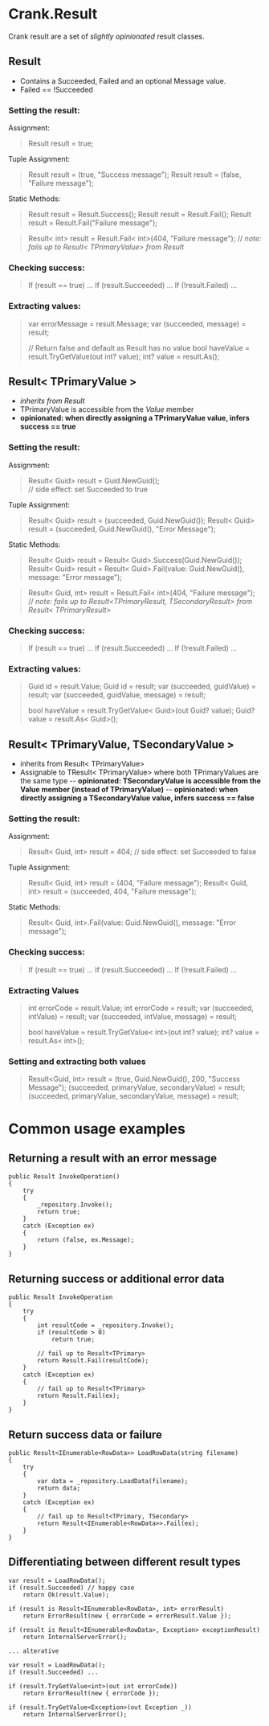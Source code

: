 # Crank.Result
 Crank result are a set of *slightly opinionated* result classes.
   
## Result 
 - Contains a Succeeded, Failed and an optional Message value. 
 - Failed == !Succeeded
 
### Setting the result:
Assignment:
> Result result = true; 
 
Tuple Assignment:
> Result result = (true, "Success message");
> Result result = (false, "Failure message");
 
Static Methods:
> Result result = Result.Success();
> Result result = Result.Fail();
> Result result = Result.Fail("Failure message");
 
> Result< int> result = Result.Fail< int>(404, "Failure message");
> // *note: fails up to Result< TPrimaryValue> from Result*
 
### Checking success:
> If (result == true) ...
> If (result.Succeeded) ...
> If (!result.Failed) ...
 
### Extracting values:
> var errorMessage = result.Message;
> var (succeeded, message) = result;
>
> // Return false and default as Result has no value
> bool haveValue = result.TryGetValue<int>(out int? value);
> int? value = result.As<int>();
 
 
## Result< TPrimaryValue >
- *inherits from Result*
- TPrimaryValue is accessible from the *Value* member
- **opinionated: when directly assigning a TPrimaryValue value, infers  success == true**
 
### Setting the result:
Assignment:
> Result< Guid> result = Guid.NewGuid();  
> // side effect: set Succeeded to true
 
Tuple Assignment:
> Result< Guid> result = (succeeded, Guid.NewGuid());
> Result< Guid> result = (succeeded, Guid.NewGuid(), "Error Message");
 
Static Methods:
> Result< Guid> result = Result< Guid>.Success(Guid.NewGuid());
> Result< Guid> result = Result< Guid>.Fail(value: Guid.NewGuid(), message: "Error message");
 
> Result< Guid, int> result = Result.Fail< int>(404, "Failure message");
> // *note: fails up to Result<TPrimaryResult, TSecondaryResult> from Result< TPrimaryResult>*
 
### Checking success:
> If (result == true) ...
> If (result.Succeeded) ...
> If (!result.Failed) ...
 
### Extracting values:
> Guid id = result.Value;
> Guid id = result;
> var (succeeded, guidValue) = result;
> var (succeeded, guidValue, message) = result; 
>
> bool haveValue = result.TryGetValue< Guid>(out Guid? value);
> Guid? value = result.As< Guid>();
 
 
## Result< TPrimaryValue, TSecondaryValue > 
 
- inherits from Result< TPrimaryValue> 
- Assignable to TResult< TPrimaryValue> where both TPrimaryValues are the same type
-- **opinionated: TSecondaryValue is accessible from the Value member (instead of TPrimaryValue)**
-- **opinionated: when directly assigning a TSecondaryValue value, infers success == false**
 
### Setting the result:
Assignment:
> Result< Guid, int> result = 404;
> // side effect: set Succeeded to false
 
Tuple Assignment:
> Result< Guid, int> result = (404, "Failure message");
> Result< Guid, int> result = (succeeded, 404, "Failure message");
 
Static Methods:
> Result< Guid, int>.Fail(value: Guid.NewGuid(), message: "Error message");
 
### Checking success:
> If (result == true) ...
> If (result.Succeeded) ...
> If (!result.Failed) ...
 
### Extracting Values
> int errorCode = result.Value;
> int errorCode = result;
> var (succeeded, intValue) = result;
> var (succeeded, intValue, message) = result;
>
> bool haveValue = result.TryGetValue< int>(out int? value);
> int? value = result.As< int>();
 
### Setting and extracting both values 
> Result<Guid, int> result = (true, Guid.NewGuid(), 200, "Success Message");
> (succeeded, primaryValue, secondaryValue) = result;
> (succeeded, primaryValue, secondaryValue, message) = result;
 
# Common usage examples
 
## Returning a result with an error message

	public Result InvokeOperation()
	{
		try
		{
			_repository.Invoke();
			return true;
		}
		catch (Exception ex)
		{
			return (false, ex.Message);
		}
	} 
## Returning success or additional error data
	public Result InvokeOperation
	{
		try
		{
			int resultCode = _repository.Invoke();
			if (resultCode > 0)
				return true;
 
			// fail up to Result<TPrimary>
			return Result.Fail(resultCode);
		}
		catch (Exception ex)
		{
			// fail up to Result<TPrimary>
			return Result.Fail(ex);
		}
	}
 	
## Return success data or failure
	public Result<IEnumerable<RowData>> LoadRowData(string filename)
	{
		try
		{
			var data = _repository.LoadData(filename);
			return data;
		}
		catch (Exception ex)
		{
			// fail up to Result<TPrimary, TSecondary>
			return Result<IEnumerable<RowData>>.Fail(ex);
		}
	}
 
## Differentiating between different result types

	var result = LoadRowData();
	if (result.Succeeded) // happy case
		return Ok(result.Value);

	if (result is Result<IEnumerable<RowData>, int> errorResult)
		return ErrorResult(new { errorCode = errorResult.Value });

	if (result is Result<IEnumerable<RowData>, Exception> exceptionResult)
		return InternalServerError();

	...	alterative

	var result = LoadRowData();
	if (result.Succeeded) ...
	
	if (result.TryGetValue<int>(out int errorCode))
		return ErrorResult(new { errorCode });
	
	if (result.TryGetValue<Exception>(out Exception _))
		return InternalServerError();

